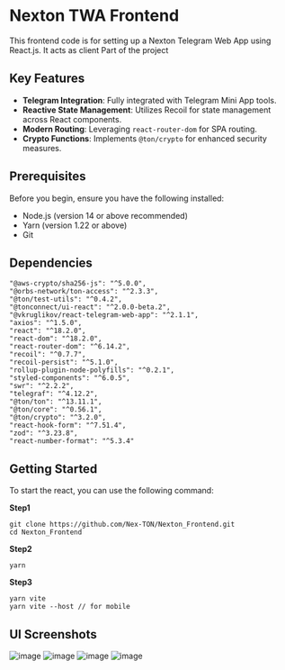 # Nexton TWA Frontend

This frontend code is for setting up a Nexton Telegram Web App using React.js.
It acts as client Part of the project

## Key Features
- **Telegram Integration**: Fully integrated with Telegram Mini App tools.
- **Reactive State Management**: Utilizes Recoil for state management across React components.
- **Modern Routing**: Leveraging `react-router-dom` for SPA routing.
- **Crypto Functions**: Implements `@ton/crypto` for enhanced security measures.

## Prerequisites
Before you begin, ensure you have the following installed:
- Node.js (version 14 or above recommended)
- Yarn (version 1.22 or above)
- Git

## Dependencies

```
"@aws-crypto/sha256-js": "^5.0.0",
"@orbs-network/ton-access": "^2.3.3",
"@ton/test-utils": "^0.4.2",
"@tonconnect/ui-react": "^2.0.0-beta.2",
"@vkruglikov/react-telegram-web-app": "^2.1.1",
"axios": "^1.5.0",
"react": "^18.2.0",
"react-dom": "^18.2.0",
"react-router-dom": "^6.14.2",
"recoil": "^0.7.7",
"recoil-persist": "^5.1.0",
"rollup-plugin-node-polyfills": "^0.2.1",
"styled-components": "^6.0.5",
"swr": "^2.2.2",
"telegraf": "^4.12.2",
"@ton/ton": "^13.11.1",
"@ton/core": "^0.56.1",
"@ton/crypto": "^3.2.0",
"react-hook-form": "^7.51.4",
"zod": "^3.23.8",
"react-number-format": "^5.3.4"
```

## Getting Started

To start the react, you can use the following command:

**Step1**

```
git clone https://github.com/Nex-TON/Nexton_Frontend.git
cd Nexton_Frontend
```

**Step2**

```
yarn
```

**Step3**

```
yarn vite
yarn vite --host // for mobile
```

## UI Screenshots

![image](https://nextonserver.s3.eu-north-1.amazonaws.com/CleanShot+2024-05-20+at+14.01.16.png)
![image](https://nextonserver.s3.eu-north-1.amazonaws.com/CleanShot+2024-05-20+at+13.35.28.png)
![image](https://nextonserver.s3.eu-north-1.amazonaws.com/CleanShot+2024-05-20+at+13.35.49.png)
![image](https://nextonserver.s3.eu-north-1.amazonaws.com/CleanShot+2024-05-20+at+13.59.49.png)
